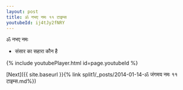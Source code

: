 ```yaml
---
layout: post
title: ॐ नभए नमः ११ टाइम्स
youtubeId: ij4tJy2fNRY
---
```

 
 
 ॐ नभए नमः  
 
 -  संसार का सहारा कौन है 
 
  
 
  
 
 
 
 
 
 


{% include youtubePlayer.html id=page.youtubeId %}
 
[Next]({{ site.baseurl }}{% link  split1/_posts/2014-01-14-ॐ जंगमय नमः ११ टाइम्स.md%})
 
